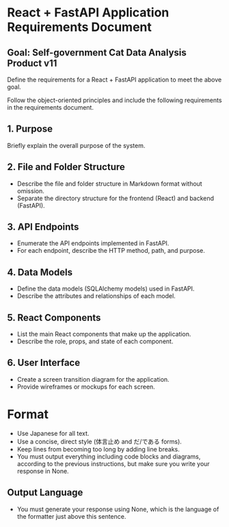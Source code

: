 # React + FastAPI Application Requirements Document
## Goal: Self-government Cat Data Analysis Product v11
Define the requirements for a React + FastAPI application to meet the above goal.

Follow the object-oriented principles and include the following requirements in the requirements document.

## 1. Purpose
Briefly explain the overall purpose of the system.

## 2. File and Folder Structure
- Describe the file and folder structure in Markdown format without omission.
- Separate the directory structure for the frontend (React) and backend (FastAPI).

## 3. API Endpoints
- Enumerate the API endpoints implemented in FastAPI.
- For each endpoint, describe the HTTP method, path, and purpose.

## 4. Data Models
- Define the data models (SQLAlchemy models) used in FastAPI.
- Describe the attributes and relationships of each model.

## 5. React Components
- List the main React components that make up the application.
- Describe the role, props, and state of each component.

## 6. User Interface
- Create a screen transition diagram for the application.
- Provide wireframes or mockups for each screen.

# Format
- Use Japanese for all text.
- Use a concise, direct style (体言止め and だ/である forms).
- Keep lines from becoming too long by adding line breaks.
- You must output everything including code blocks and diagrams, according to the previous instructions, but make sure you write your response in None.

## Output Language
- You must generate your response using None, which is the language of the formatter just above this sentence.